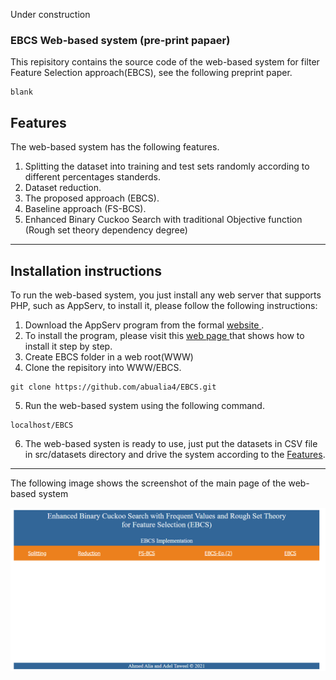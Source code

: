 Under construction
### EBCS Web-based system (pre-print papaer)

This repisitory contains the source code of the web-based system for filter Feature Selection approach(EBCS), see the following preprint paper.
```
blank
```


## Features
The web-based system has the following features.

1. Splitting the dataset into training and test sets randomly according to different percentages standerds.
2. Dataset reduction.
3. The proposed approach (EBCS).
4. Baseline approach (FS-BCS).
5. Enhanced Binary Cuckoo Search with traditional Objective function (Rough set theory dependency degree)

<hr/>

## Installation instructions
To run the web-based system, you just install any web server that supports PHP, such as AppServ, to install it, please follow the following instructions:
1. Download the AppServ program from the formal  <a href="https://www.appserv.org/en/download/">website </a>.
2. To install the program, please visit this <a href="https://www.appserv.org/en/howto/"> web page </a> that shows how to install it step by step.
3. Create EBCS folder in a web root(WWW)
4. Clone the repisitory into WWW/EBCS.

```
git clone https://github.com/abualia4/EBCS.git

```
5. Run the web-based system using the following command.

```
localhost/EBCS
```
6. The web-based systen is ready to use, just put the datasets in CSV file in src/datasets directory and drive the system according to the [Features](#Features).
<hr/>

The following image shows the screenshot of the main page of the web-based system

<img src="src/datasets/main.png"/>

  

